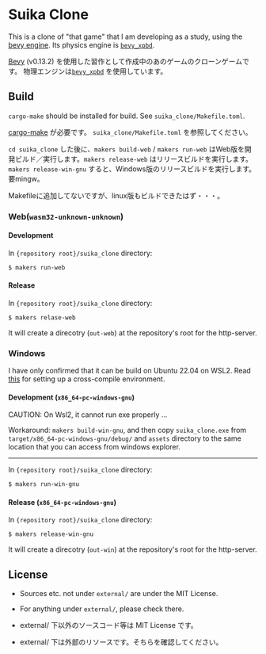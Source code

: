 # Suika Clone

This is a clone of "that game" that I am developing as a study, using the [bevy engine](https://bevyengine.org/).
Its physics engine is [`bevy_xpbd`](https://github.com/Jondolf/bevy_xpbd).


[Bevy](https://bevyengine.org/) (v0.13.2) を使用した習作として作成中のあのゲームのクローンゲームです。
物理エンジンは[`bevy_xpbd`](https://github.com/Jondolf/bevy_xpbd) を使用しています。

## Build

`cargo-make` should be installed for build. See `suika_clone/Makefile.toml`.

[cargo-make](https://github.com/sagiegurari/cargo-make) が必要です。
`suika_clone/Makefile.toml` を参照してください。

`cd suika_clone` した後に、`makers build-web` / `makers run-web` はWeb版を開発ビルド／実行します。`makers release-web` はリリースビルドを実行します。
`makers release-win-gnu` すると、Windows版のリリースビルドを実行します。要mingw。

Makefileに追加してないですが、linux版もビルドできたはず・・・。

### Web(`wasm32-unknown-unknown`)

#### Development

In `{repository root}/suika_clone` directory:
```sh
$ makers run-web
```

#### Release

In `{repository root}/suika_clone` directory:
```sh
$ makers relase-web
```

It will create a direcotry (`out-web`) at the repository's root for the http-server.

### Windows

I have only confirmed that it can be build on Ubuntu 22.04 on WSL2.
Read [this](https://bevy-cheatbook.github.io/setup/cross/linux-windows.html#first-time-setup-msvc) for setting up a cross-compile environment.

#### Development (`x86_64-pc-windows-gnu`)

CAUTION: On Wsl2, it cannot run exe properly ...

Workaround: `makers build-win-gnu`, and then copy `suika_clone.exe` from `target/x86_64-pc-windows-gnu/debug/` and `assets` directory to the same location that you can access from windows explorer.

---

In `{repository root}/suika_clone` directory:
```sh
$ makers run-win-gnu
```

#### Release (`x86_64-pc-windows-gnu`)

In `{repository root}/suika_clone` directory:
```sh
$ makers release-win-gnu
```

It will create a direcotry (`out-win`) at the repository's root for the http-server.


## License

- Sources etc. not under `external/` are under the MIT License.
- For anything under `external/`, please check there.

- external/ 下以外のソースコード等は MIT License です。
- external/ 下は外部のリソースです。そちらを確認してください。
